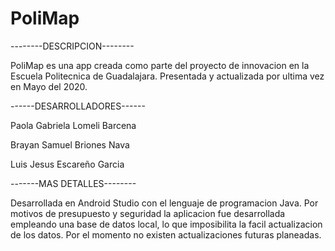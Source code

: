 # PoliMap

--------DESCRIPCION--------

PoliMap es una app creada como parte del proyecto de innovacion en la Escuela Politecnica de Guadalajara.
Presentada y actualizada por ultima vez en Mayo del 2020.

------DESARROLLADORES------

Paola Gabriela Lomeli Barcena

Brayan Samuel Briones Nava

Luis Jesus Escareño Garcia

-------MAS DETALLES--------

Desarrollada en Android Studio con el lenguaje de programacion Java.
Por motivos de presupuesto y seguridad la aplicacion fue desarrollada empleando una base de datos local, lo que imposibilita la facil actualizacion de los datos.
Por el momento no existen actualizaciones futuras planeadas.
